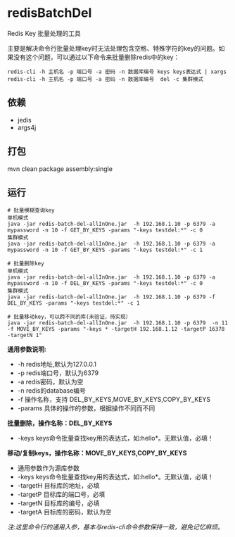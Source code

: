 # redisBatchDel
Redis Key 批量处理的工具

主要是解决命令行批量处理key时无法处理包含空格、特殊字符的key的问题。如果没有这个问题，可以通过以下命令来批量删除redis中的key：
```
redis-cli -h 主机名 -p 端口号 -a 密码 -n 数据库编号 keys keys表达式 | xargs redis-cli -h 主机名 -p 端口号 -a 密码 -n 数据库编号  del -c 集群模式
```


## 依赖
- jedis
- args4j

## 打包
mvn clean package assembly:single

## 运行
```
# 批量模糊查询key
单机模式
java -jar redis-batch-del-allInOne.jar  -h 192.168.1.10 -p 6379 -a mypassword -n 10 -f GET_BY_KEYS -params "-keys testdel:*" -c 0
集群模式
java -jar redis-batch-del-allInOne.jar  -h 192.168.1.10 -p 6379 -a mypassword -n 10 -f GET_BY_KEYS -params "-keys testdel:*" -c 1

# 批量删除key
单机模式
java -jar redis-batch-del-allInOne.jar  -h 192.168.1.10 -p 6379 -a mypassword -n 10 -f DEL_BY_KEYS -params "-keys testdel:*" -c 0
集群模式
java -jar redis-batch-del-allInOne.jar  -h 192.168.1.10 -p 6379 -f DEL_BY_KEYS -params "-keys testdel:*" -c 1

# 批量移动key，可以跨不同的库(未验证，待实现）
java -jar redis-batch-del-allInOne.jar  -h 192.168.1.10 -p 6379  -n 11 -f MOVE_BY_KEYS -params "-keys * -targetH 192.168.1.12 -targetP 16378 -targetN 1"
```
**通用参数说明:**
- -h redis地址,默认为127.0.0.1
- -p redis端口号，默认为6379
- -a redis密码，默认为空
- -n redis的database编号
- -f 操作名称，支持 DEL_BY_KEYS,MOVE_BY_KEYS,COPY_BY_KEYS
- -params 具体的操作的参数，根据操作不同而不同

**批量删除，操作名称：DEL_BY_KEYS**
- -keys keys命令批量查找key用的表达式，如:hello*。无默认值，必填！


**移动/复制keys，操作名称：MOVE_BY_KEYS,COPY_BY_KEYS**
- 通用参数作为源库参数
- -keys keys命令批量查找key用的表达式，如:hello*。无默认值，必填！
- -targetH 目标库的地址，必填
- -targetP 目标库的端口号，必填
- -targetN 目标库的编号，必填
- -targetA 目标库的密码，默认为空

*注:这里命令行的通用入参，基本与redis-cli命令参数保持一致，避免记忆麻烦。*
